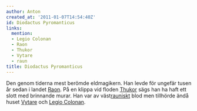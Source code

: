 ```yaml
---
author: Anton
created_at: '2011-01-07T14:54:40Z'
id: Diodactus Pyromanticus
links:
  mention:
  - Legio Colonan
  - Raon
  - Thukor
  - Vytare
  - raun
title: Diodactus Pyromanticus
---
```


Den genom tiderna mest berömde eldmagikern. Han levde för ungefär tusen år sedan i landet [Raon]. På
en klippa vid floden [Thukor] sägs han ha haft ett slott med brinnande murar. Han var av
väst[rauniskt] blod men tillhörde ändå huset [Vytare] och [Legio Colonan].

  [Raon]: Raon
  [Thukor]: Thukor
  [rauniskt]: raun
  [Vytare]: Vytare
  [Legio Colonan]: Legio_Colonan
